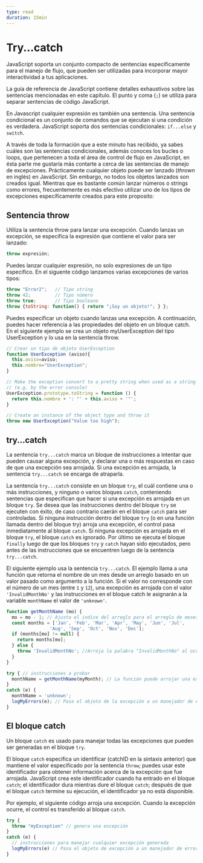 ```yaml
---
type: read
duration: 15min
---
```


# Try...catch

JavaScript soporta un conjunto compacto de sentencias específicamente para el
manejo de flujo, que pueden ser utilizadas para incorporar mayor interactividad
a tus aplicaciones.

La guía de referencia de JavaScript contiene detalles exhaustivos sobre las
sentencias mencionadas en este capítulo. El punto y coma (`;`) se utiliza para
separar sentencias de código JavaScript.

En Javascript cualquier expresión es también una sentencia. Una sentencia
condicional es un conjunto de comandos que se ejecutan si una condición es
verdadera. JavaScript soporta dos sentencias condicionales: `if...else` y
`switch`.

A través de toda la formación que a este minuto has recibido, ya sabes cuáles
son las sentencias condicionales, además conoces los bucles o loops, que
pertenecen a toda el área de control de flujo en JavaScript, en ésta parte me
gustaría más contarte a cerca de las sentencias de manejo de excepciones.
Prácticamente cualquier objeto puede ser lanzado (_thrown_ en inglés) en
JavaScript. Sin embargo, no todos los objetos lanzados son creados igual.
Mientras que es bastante común lanzar números o strings como errores,
frecuentemente es más efectivo utilizar uno de los tipos de excepciones
específicamente creados para este proposito:

## Sentencia throw

Utiliza la sentencia throw para lanzar una excepción. Cuando lanzas un
excepción, se especifica la expresión que contiene el valor para ser lanzado:

```js
throw expresión;
```

Puedes lanzar cualquier expresión, no solo expresiones de un tipo especifico. En
el siguente código lanzamos varias excepciones de varios tipos:

```js
throw "Error2";   // Tipo string
throw 42;         // Tipo número
throw true;       // Tipo booleano
throw {toString: function() { return "¡Soy un objeto!"; } };
```

Puedes especificar un objeto cuando lanzas una excepción. A continuación, puedes
hacer referencia a las propiedades del objeto en un bloque catch. En el
siguiente ejemplo se crea un objeto myUserException del tipo UserException y lo
usa en la sentencia throw.

```js
// Crear un tipo de objeto UserException
function UserException (aviso){
  this.aviso=aviso;
  this.nombre="UserException";
}

// Make the exception convert to a pretty string when used as a string
// (e.g. by the error console)
UserException.prototype.toString = function () {
  return this.nombre + ': "' + this.aviso + '"';
}

// Create an instance of the object type and throw it
throw new UserException("Value too high");
```

## try...catch

La sentencia `try...catch` marca un bloque de instrucciones a intentar que
pueden causar alguna excepción, y declarar una o más respuestas en caso de que
una excepción sea arrojada. Si una excepción es arrojada, la sentencia
`try...catch` se encarga de atraparla.

La sentencia `try...catch` consiste en un bloque `try`, el cuál contiene una o
más instrucciones, y ninguno o varios bloques `catch`, conteniendo sentencias
que especifican que hacer si una excepción es arrojada en un bloque `try`. Se
desea que las instrucciones dentro del bloque `try` se ejecuten con éxito, de
caso contrario caerán en el bloque `catch` para ser controladas. Si ninguna
instrucción dentro del bloque `try` (o en una función llamada dentro del bloque
try) arroja una excepción, el control pasa inmediatamente al bloque `catch`. Si
ninguna excepción es arrojada en el bloque `try`, el bloque `catch` es ignorado.
Por último se ejecuta el bloque `finally` luego de que los bloques `try` y
`catch` hayan sido ejecutados, pero antes de las instrucciones que se encuentren
luego de la sentencia `try...catch`.

El siguiente ejemplo usa la sentencia `try...catch`. El ejemplo llama a una
función que retorna el nombre de un mes desde un arreglo basado en un valor
pasado como argumento a la función. Si el valor no corresponde con el número de
un mes (entre `1` y `12`), una excepción es arrojada con el valor
`'InvalidMonthNo'` y las instrucciones en el bloque catch le asignarán a la
variable `monthName` el valor de `'unknown'`.

```js
function getMonthName (mo) {
  mo = mo - 1; // Ajusta el indice del arreglo para el arreglo de meses (1=Jan, 12=Dec)
  const months = ['Jan', 'Feb', 'Mar', 'Apr', 'May', 'Jun', 'Jul',
                'Aug', 'Sep', 'Oct', 'Nov', 'Dec'];
  if (months[mo] != null) {
    return months[mo];
  } else {
    throw 'InvalidMonthNo'; //Arroja la palabra "InvalidMonthNo" al ocurrir una excepción
  }
}

try { // instrucciones a probar
  monthName = getMonthName(myMonth); // La función puede arrojar una excepción
}
catch (e) {
  monthName = 'unknown';
  logMyErrors(e); // Pasa el objeto de la excepción a un manejador de errores
}
```

## El bloque catch

Un bloque `catch` es usado para manejar todas las excepciones que pueden ser
generadas en el bloque `try`.

El bloque `catch` especifica un identificar (catchID en la sintaxis anterior)
que mantiene el valor especificado por la sentencia `throw`; puedes usar este
identificador para obtener información acerca de la excepción que fue arrojada.
JavaScript crea este identificador cuando ha entrado en el bloque `catch`; el
identificador dura mientras dure el bloque `catch`; después de que el bloque
`catch` termine su ejecución, el identificador ya no está disponible.

Por ejemplo, el siguiente código arroja una excepción. Cuando la excepción
ocurre, el control es transferido al bloque `catch`.

```js
try {
  throw "myException" // genera una excepción
}
catch (e) {
  // instrucciones para manejar cualquier excepción generada
  logMyErrors(e) // Pasa el objeto de excepción a un manejador de errores
}
```
